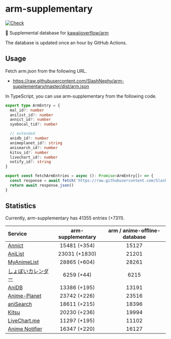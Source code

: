 # arm-supplementary

[![Check](https://github.com/SlashNephy/arm-supplementary/actions/workflows/check-node.yml/badge.svg)](https://github.com/SlashNephy/arm-supplementary/actions/workflows/check-node.yml)

💊 Supplemental database for [kawaiioverflow/arm](https://github.com/kawaiioverflow/arm)

The database is updated once an hour by GitHub Actions.

## Usage

Fetch arm.json from the following URL.

- https://raw.githubusercontent.com/SlashNephy/arm-supplementary/master/dist/arm.json

In TypeScript, you can use arm-supplementary from the following code.

```TypeScript
export type ArmEntry = {
  mal_id?: number
  anilist_id?: number
  annict_id?: number
  syobocal_tid?: number

  // extended
  anidb_id?: number
  animeplanet_id?: string
  anisearch_id?: number
  kitsu_id?: number
  livechart_id?: number
  notify_id?: string
}

export const fetchArmEntries = async (): Promise<ArmEntry[]> => {
  const response = await fetch('https://raw.githubusercontent.com/SlashNephy/arm-supplementary/master/dist/arm.json')
  return await response.json()
}
```

## Statistics

Currently, arm-supplementary has 41355 entries (+7311).

| Service                                     | arm-supplementary | arm / anime-offline-database |
| :------------------------------------------ | :---------------: | :--------------------------: |
| [Annict](https://annict.com)                |   15481 (+354)    |            15127             |
| [AniList](https://anilist.co)               |   23031 (+1830)   |            21201             |
| [MyAnimeList](https://myanimelist.net)      |   28865 (+604)    |            28261             |
| [しょぼいカレンダー](https://cal.syoboi.jp) |    6259 (+44)     |             6215             |
| [AniDB](https://anidb.net)                  |   13386 (+195)    |            13191             |
| [Anime-Planet](https://anime-planet.com)    |   23742 (+226)    |            23516             |
| [aniSearch](https://anisearch.com)          |   18611 (+215)    |            18396             |
| [Kitsu](https://kitsu.io)                   |   20230 (+236)    |            19994             |
| [LiveChart.me](https://livechart.me)        |   11297 (+195)    |            11102             |
| [Anime Notifier](https://notify.moe)        |   16347 (+220)    |            16127             |
